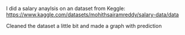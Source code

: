 I did a salary anaylsis on an dataset from Keggle: https://www.kaggle.com/datasets/mohithsairamreddy/salary-data/data

Cleaned the dataset a little bit and made a graph with prediction
